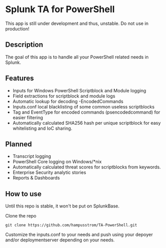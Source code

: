 # Splunk TA for PowerShell
This app is still under development and thus, unstable. 
Do not use in production!
## Description
The goal of this app is to handle all your PowerShell related needs in Splunk.

## Features
* Inputs for Windows PowerShell Scriptblock and Module logging
* Field extractions for scriptblock and module logs
* Automatic lookup for decoding -EncodedCommands
* Inputs.conf local blacklisting of some common useless scriptblocks
* Tag and EventType for encoded commands (psencodedcommand) for easier filtering
* Automatically calculated SHA256 hash per unique scriptblock for easy whitelisting and IoC sharing.


## Planned
* Transcript logging
* PowerShell Core logging on Windows/*nix
* Automatically calculated threat scores for scriptblocks from keywords. 
* Enterprise Security analytic stories
* Reports & Dashboards

## How to use
Until this repo is stable, it won't be put on SplunkBase. 

Clone the repo 

``` git clone https://github.com/hampusstrom/TA-PowerShell.git ```

Customize the inputs.conf to your needs and push using your depoyer and/or deploymentserver depending on your needs.


